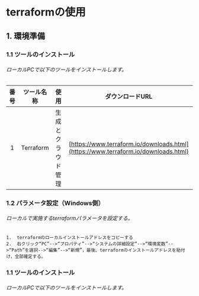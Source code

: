 # terraformの使用
## 1. 環境準備  
### 1.1 ツールのインストール  
###### ローカルPCで以下のツールをインストールします。  
| 番号 | ツール名称 | 使用 | ダウンロードURL    
| :----------: | :----------: | :----------: | :----------:     
| 1 | Terraform | 生成とクラウド管理 | [https://www.terraform.io/downloads.html](https://www.terraform.io/downloads.html)    
### 1.2 パラメータ設定（Windows側）
###### ローカルで実施するterraformパラメータを設定する。  
    1.  terraformのローカルインストールアドレスをコピーする  
    2.  右クリック“PC”-->“プロパティ”-->“システムの詳細設定”-->“環境変数”-->“Path”を選択-->“編集”-->“新規”，最後、terraformのインストールアドレスを貼付け，全部確定する。　
### 1.1 ツールのインストール  
###### ローカルPCで以下のツールをインストールします。  
